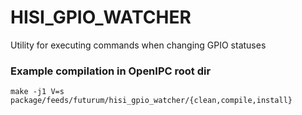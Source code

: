 # HISI_GPIO_WATCHER

Utility for executing commands when changing GPIO statuses

### Example compilation in OpenIPC root dir

```make -j1 V=s package/feeds/futurum/hisi_gpio_watcher/{clean,compile,install}```
